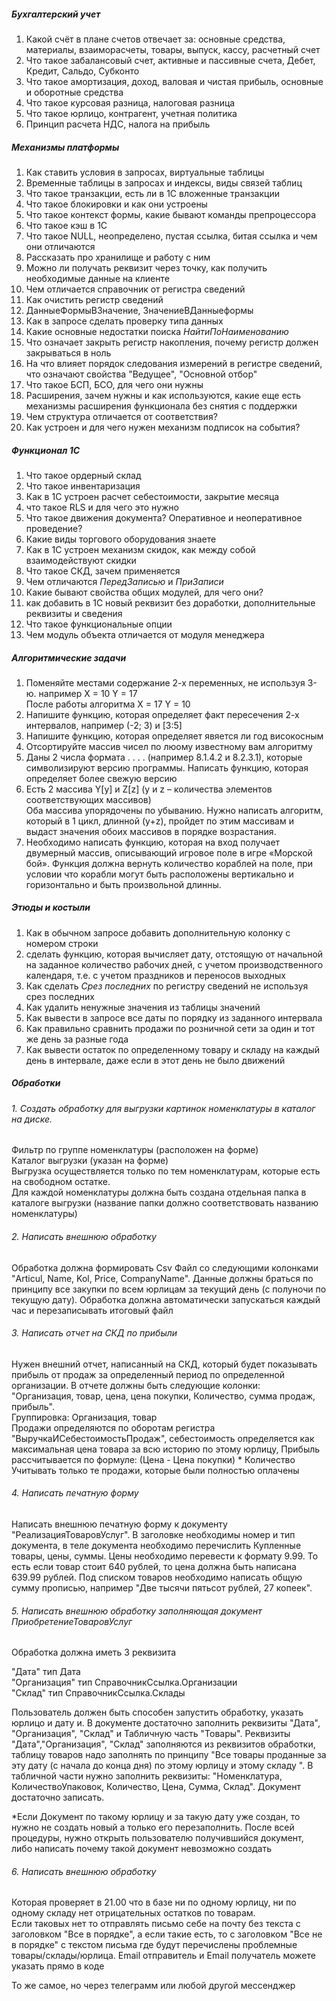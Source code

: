 ##### Бухгалтерский учет

1. Какой счёт в плане счетов отвечает за: основные средства, материалы, взаиморасчеты, товары, выпуск, кассу, расчетный счет 
2. Что такое забалансовый счет, активные и пассивные счета, Дебет, Кредит, Сальдо, Субконто
3. Что такое амортизация, доход, валовая и чистая прибыль, основные и оборотные средства
4. Что такое курсовая разница, налоговая разница
5. Что такое юрлицо, контрагент, учетная политика
6. Принцип расчета НДС, налога на прибыль

##### Механизмы платформы

1. Как ставить условия в запросах, виртуальные таблицы
2. Временные таблицы в запросах и индексы, виды связей таблиц
3. Что такое транзакции, есть ли в 1С вложенные транзакции
4. Что такое блокировки и как они устроены
5. Что такое контекст формы, какие бывают команды препроцессора
6. Что такое кэш в 1С
7. Что такое NULL, неопределено, пустая ссылка, битая ссылка и чем они отличаются
8. Рассказать про хранилище и работу с ним
9. Можно ли получать реквизит через точку, как получить необходимые данные на клиенте
10. Чем отличается справочник от регистра сведений
11. Как очистить регистр сведений
12. ДанныеФормыВЗначение, ЗначениеВДанныеформы
13. Как в запросе сделать проверку типа данных
14. Какие основные недостатки поиска *НайтиПоНаименованию*
15. Что означает закрыть регистр накопления, почему регистр должен закрываться в ноль
16. На что влияет порядок следования измерений в регистре сведений, что означают свойства "Ведущее", "Основной отбор"
17. Что такое БСП, БСО, для чего они нужны
18. Расширения, зачем нужны и как используются, какие еще есть механизмы расширения функционала без снятия с поддержки
19. Чем структура отличается от соответствия?
20. Как устроен и для чего нужен механизм подписок на события?

##### Функционал 1С

1. Что такое ордерный склад
2. Что такое инвентаризация
3. Как в 1С устроен расчет себестоимости, закрытие месяца
4. что такое RLS и для чего это нужно
5. Что такое движения документа? Оперативное и неоперативное проведение?
6. Какие виды торгового оборудования знаете
7. Как в 1С устроен механизм скидок, как между собой взаимодействуют скидки
8. Что такое СКД, зачем применяется
9. Чем отличаются *ПередЗаписью* и *ПриЗаписи*
10. Какие бывают свойства общих модулей, для чего они?
11. как добавить в 1С новый реквизит без доработки, дополнительные реквизиты и сведения
12. Что такое функциональные опции
13. Чем модуль объекта отличается от модуля менеджера

##### Алгоритмические задачи

1. Поменяйте местами содержание 2-х переменных, не используя 3-ю. например X = 10 Y = 17  
После работы алгоритма X = 17 Y = 10
2. Напишите функцию, которая определяет факт пересечения 2-х интервалов, например (-2; 3) и [3:5]
3. Напишите функцию, которая определяет явяется ли год високосным
4. Отсортируйте массив чисел по люому известному вам алгоритму
5. Даны 2 числа формата . . . . (например 8.1.4.2 и 8.2.3.1), которые символизируют версию программы. Написать функцию, которая определяет более свежую версию
6. Есть 2 массива Y[y] и Z[z] (y и z – количества элементов соответствующих массивов)  
Оба массива упорядочены по убыванию. Нужно написать алгоритм, который в 1 цикл, длинной (y+z), пройдет по этим массивам и выдаст значения обоих массивов в порядке возрастания.
7. Необходимо написать функцию, которая на вход получает двумерный массив, описывающий игровое поле в игре «Морской бой». Функция должна вернуть количество кораблей на поле, при условии что корабли могут быть расположены вертикально и горизонтально и быть произвольной длинны.

##### Этюды и костыли

1. Как в обычном запросе добавить дополнительную колонку с номером строки
2. сделать функцию, которая вычисляет дату, отстоящую от начальной на заданное количество рабочих дней, с учетом производственного календаря, т.е. с учетом праздников и переносов выходных
3. Как сделать *Срез последних* по регистру сведений не используя срез последних
4. Как удалить ненужные значения из таблицы значений
5. Как вывести в запросе все даты по порядку из заданного интервала
6. Как правильно сравнить продажи по розничной сети за один и тот же день за разные года
7. Как вывести остаток по определенному товару и складу на каждый день в интервале, даже если в этот день не было движений

##### Обработки
###### 1. Создать обработку для выгрузки картинок номенклатуры в каталог на диске. 
Фильтр по группе номенклатуры (расположен на форме)  
Каталог выгрузки (указан на форме)  
Выгрузка осуществляется только по тем номенклатурам, которые есть на свободном остатке.  
Для каждой номенклатуры должна быть создана отдельная папка в каталоге выгрузки (название папки должно соответствовать названию номенклатуры)
###### 2. Написать внешнюю обработку  
Обработка должна формировать Csv Файл со следующими колонками "Articul, Name, Kol, Price, CompanyName". Данные должны браться по принципу все закупки по всем юрлицам за текущий день (с полуночи по текущую дату). Обработка должна автоматически запускаться каждый час и перезаписывать итоговый файл
###### 3. Написать отчет на СКД по прибыли  
Нужен внешний отчет, написанный на СКД, который будет показывать прибыль от продаж за определенный период по определенной организации. В отчете должны быть следующие колонки:  
"Организация, товар, цена, цена покупки, Количество, сумма продаж, прибыль".  
Группировка: Организация, товар  
Продажи определяются по оборотам регистра "ВыручкаИСебестоимостьПродаж", себестоимость определяется как максимальная цена товара за всю историю по этому юрлицу, 
Прибыль рассчитывается по формуле: (Цена - Цена покупки) * Количество
Учитывать только те продажи, которые были полностью оплачены

###### 4. Написать печатную форму  
Написать внешнюю печатную форму к документу "РеализацияТоваровУслуг". В заголовке необходимы номер и тип документа, в теле документа необходимо перечислить Купленные товары, цены, суммы. 
Цены необходимо перевести к формату 9.99. То есть если товар стоит 640 рублей, то цена должна быть написана 639.99 рублей.
Под списком товаров необходимо написать общую сумму прописью, например "Две тысячи пятьсот рублей, 27 копеек".

###### 5. Написать внешнюю обработку заполняющая документ *ПриобретениеТоваровУслуг*  
Обработка должна иметь 3 реквизита  
  
"Дата" тип Дата  
"Организация" тип СправочникСсылка.Организации  
"Склад" тип СправочникСсылка.Склады  
  
Пользователь должен быть способен запустить обработку, указать юрлицо и дату и. В документе достаточно заполнить реквизиты "Дата", "Организация", "Склад" и Табличную часть "Товары". Реквизиты "Дата","Организация", "Склад" заполняются из реквизитов обработки, таблицу товаров надо заполнять по принципу "Все товары проданные за эту дату (с начала до конца дня) по этому юрлицу и этому складу ". В табличной части нужно заполнить реквизиты: "Номенклатура, КоличествоУпаковок, Количество, Цена, Сумма, Склад". Документ достаточно записать.  

*Если Документ по такому юрлицу и за такую дату уже создан, то нужно не создать новый а только его перезаполнить. После всей процедуры, нужно открыть пользователю получившийся документ, либо написать почему такой документ невозможно создать

###### 6. Написать внешнюю обработку
Которая проверяет в 21.00 что в базе ни по одному юрлицу, ни по одному складу нет отрицательных остатков по товарам.  
Если таковых нет то отправлять письмо себе на почту без текста с заголовком "Все в порядке", а если такие есть, то с заголовком "Все не в порядке" с текстом письма где будут перечислены проблемные товары/склады/юрлица. Email отправитель и Email получатель можете указать прямо в коде  
  
То же самое, но через телеграмм или любой другой мессенджер